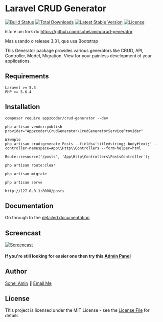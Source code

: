 # Laravel CRUD Generator

[![Build Status](https://travis-ci.org/appzcoder/crud-generator.svg)](https://travis-ci.org/appzcoder/crud-generator.svg)
[![Total Downloads](https://poser.pugx.org/appzcoder/crud-generator/d/total.svg)](https://packagist.org/packages/appzcoder/crud-generator)
[![Latest Stable Version](https://poser.pugx.org/appzcoder/crud-generator/v/stable.svg)](https://packagist.org/packages/appzcoder/crud-generator)
[![License](https://poser.pugx.org/appzcoder/crud-generator/license.svg)](https://packagist.org/packages/appzcoder/crud-generator)

Isto é um fork do
https://github.com/sohelamin/crud-generator

Mas usando o release 3.31, que usa Bootstrap

This Generator package provides various generators like CRUD, API, Controller, Model, Migration, View for your painless development of your applications.

## Requirements
    Laravel >= 5.3
    PHP >= 5.6.4

## Installation
```
composer require appzcoder/crud-generator --dev

php artisan vendor:publish --provider="Appzcoder\CrudGenerator\CrudGeneratorServiceProvider"

Wzwmplo
php artisan crud:generate Posts --fields='title#string; body#text;' --controller-namespace=App\\Http\\Controllers --form-helper=html

Route::resource('/posts', 'App\Http\Controllers\PostsController');

php artisan route:clear

php artisan migrate

php artisan serve

http://127.0.0.1:8000/posts 
```

## Documentation
Go through to the [detailed documentation](doc#readme)

## Screencast

[![Screencast](http://img.youtube.com/vi/831-PFBsYfw/0.jpg)](https://www.youtube.com/watch?v=K2G3kMQtY5Y)

#### If you're still looking for easier one then try this [Admin Panel](https://github.com/appzcoder/laravel-admin)

## Author

[Sohel Amin](http://sohelamin.com) :email: [Email Me](mailto:sohelamincse@gmail.com)

## License

This project is licensed under the MIT License - see the [License File](LICENSE) for details
